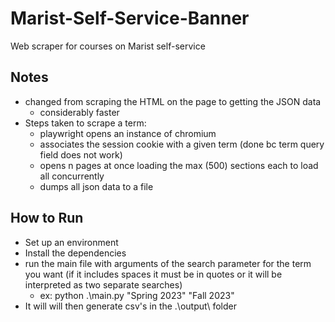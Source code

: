 # Marist-Self-Service-Banner
Web scraper for courses on Marist self-service

## Notes
- changed from scraping the HTML on the page to getting the JSON data
    - considerably faster
- Steps taken to scrape a term:
    - playwright opens an instance of chromium
    - associates the session cookie with a given term (done bc term query field does not work)
    - opens n pages at once loading the max (500) sections each to load all concurrently
    - dumps all json data to a file

## How to Run
- Set up an environment
- Install the dependencies
- run the main file with arguments of the search parameter for the term you want (if it includes spaces it must be in quotes or it will be interpreted as two separate searches)
    - ex: python .\main.py "Spring 2023" "Fall 2023"
- It will will then generate csv's in the .\output\ folder